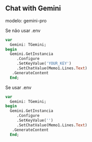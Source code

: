 ## Chat with Gemini

modelo: gemini-pro

Se não usar .env
```pas
var
  Gemini: TGemini;
begin
  Gemini.GetInstancia
     .Configure
     .SetKeyValue('YOUR_KEY')
     .SetChatValue(Memo1.Lines.Text)
   .GenerateContent  
  End;
 ```

Se usar .env
```pas
var
  Gemini: TGemini;
begin
  Gemini.GetInstancia
     .Configure
     .SetKeyValue('')
     .SetChatValue(Memo1.Lines.Text)
   .GenerateContent  
  End;
